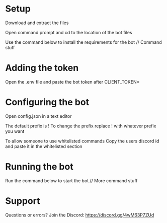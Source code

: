 # Setup

Download and extract the files

Open command prompt and cd to the location of the bot files

Use the command below to install the requirements for the bot
// Command stuff

# Adding the token
Open the .env file and paste the bot token after CLIENT_TOKEN=

# Configuring the bot
Open config.json in a text editor

The default prefix is !
To change the prefix replace ! with whatever prefix you want

To allow someone to use whitelisted commands
Copy the users discord id and paste it in the whitelisted section

# Running the bot
Run the command below to start the bot
// More command stuff

# Support
Questions or errors?
Join the Discord: https://discord.gg/4wM63P7ZUd
